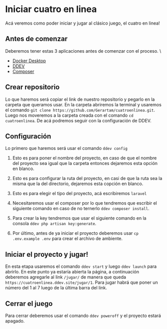 # Iniciar cuatro en linea

Acá veremos como poder iniciar y jugar al clásico juego, el cuatro en linea!

## Antes de comenzar

Deberemos tener estas 3 aplicaciones antes de comenzar con el proceso. \
- [Docker Desktop](https://www.docker.com/products/docker-desktop/)
- [DDEV](https://ddev.readthedocs.io/en/stable/)
- [Composer](https://getcomposer.org/download/)

## Crear repositorio

Lo que haremos será copiar el link de nuestro repositorio y pegarlo en la carpeta que queramos usar. En la carpeta abriremos la terminal y usaremos el comando ```git clone https://github.com/Gerartam/cuatroenlinea.git```. Luego nos moveremos a la carpeta creada con el comando ```cd cuatroenlinea```. De acá podremos seguir con la configuración de DDEV.

## Configuración

Lo primero que haremos será usar el comando ``` ddev config ```
1) Esto es para poner el nombre del proyecto, en caso de que el nombre del proyecto sea igual que la carpeta entonces dejaremos esta opción en blanco.

2) Esto es para configurar la ruta del proyecto, en casi de que la ruta sea la misma que la del directorio, dejaremos esta copción en blanco.

3) Esto es para elegir el tipo del proyecto, acá escribiremos ```laravel``` 

4) Necesitaremos usar el composer por lo que tendremos que escribir el siguiente comando en caso de no ternerlo `ddev composer install`.

5) Para crear la key tendremos que usar el siguiente comando en la consola `ddev php artisan key:generate`.

6) Por último, antes de ya iniciar el proyecto deberemos usar `cp .env.example .env` para crear el archivo de ambiente.

## Iniciar el proyecto y jugar!

En esta etapa usaremos el comando `ddev start` y luego `ddev launch` para abrirlo. En este punto ya estaría abierta la página, a continuación deberemos agregarle al link `/jugar/` de manera que queda `https://cuatroenlinea.ddev.site/jugar/1`. Para jugar habrá que poner un número del 1 al 7 luego de la última barra del link.

## Cerrar el juego

Para cerrar deberemos usar el comando `ddev poweroff` y el proyecto estará apagado.